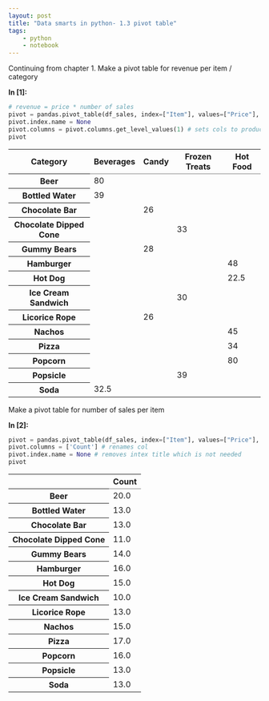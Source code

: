 ```yaml
---
layout: post
title: "Data smarts in python- 1.3 pivot table"
tags:
    - python
    - notebook
---
```


Continuing from chapter 1. Make a pivot table for revenue per item / category

**In [1]:**

```python
# revenue = price * number of sales
pivot = pandas.pivot_table(df_sales, index=["Item"], values=["Price"], columns=["Category"], aggfunc=np.sum, fill_value='')
pivot.index.name = None
pivot.columns = pivot.columns.get_level_values(1) # sets cols to product categories
pivot
```

<div>
<table rules="groups">
  <thead>
    <tr>
      <th>Category</th>
      <th>Beverages</th>
      <th>Candy</th>
      <th>Frozen Treats</th>
      <th>Hot Food</th>
    </tr>
  </thead>
  <tbody>
    <tr>
      <th>Beer</th>
      <td>80</td>
      <td></td>
      <td></td>
      <td></td>
    </tr>
    <tr>
      <th>Bottled Water</th>
      <td>39</td>
      <td></td>
      <td></td>
      <td></td>
    </tr>
    <tr>
      <th>Chocolate Bar</th>
      <td></td>
      <td>26</td>
      <td></td>
      <td></td>
    </tr>
    <tr>
      <th>Chocolate Dipped Cone</th>
      <td></td>
      <td></td>
      <td>33</td>
      <td></td>
    </tr>
    <tr>
      <th>Gummy Bears</th>
      <td></td>
      <td>28</td>
      <td></td>
      <td></td>
    </tr>
    <tr>
      <th>Hamburger</th>
      <td></td>
      <td></td>
      <td></td>
      <td>48</td>
    </tr>
    <tr>
      <th>Hot Dog</th>
      <td></td>
      <td></td>
      <td></td>
      <td>22.5</td>
    </tr>
    <tr>
      <th>Ice Cream Sandwich</th>
      <td></td>
      <td></td>
      <td>30</td>
      <td></td>
    </tr>
    <tr>
      <th>Licorice Rope</th>
      <td></td>
      <td>26</td>
      <td></td>
      <td></td>
    </tr>
    <tr>
      <th>Nachos</th>
      <td></td>
      <td></td>
      <td></td>
      <td>45</td>
    </tr>
    <tr>
      <th>Pizza</th>
      <td></td>
      <td></td>
      <td></td>
      <td>34</td>
    </tr>
    <tr>
      <th>Popcorn</th>
      <td></td>
      <td></td>
      <td></td>
      <td>80</td>
    </tr>
    <tr>
      <th>Popsicle</th>
      <td></td>
      <td></td>
      <td>39</td>
      <td></td>
    </tr>
    <tr>
      <th>Soda</th>
      <td>32.5</td>
      <td></td>
      <td></td>
      <td></td>
    </tr>
  </tbody>
</table>
</div>

<!--more-->

Make a pivot table for number of sales per item

**In [2]:**

```python
pivot = pandas.pivot_table(df_sales, index=["Item"], values=["Price"], aggfunc=len) # len == 'count of price'
pivot.columns = ['Count'] # renames col
pivot.index.name = None # removes intex title which is not needed
pivot
```

<div>
<table rules="groups">
  <thead>
    <tr>
      <th></th>
      <th>Count</th>
    </tr>
  </thead>
  <tbody>
    <tr>
      <th>Beer</th>
      <td>20.0</td>
    </tr>
    <tr>
      <th>Bottled Water</th>
      <td>13.0</td>
    </tr>
    <tr>
      <th>Chocolate Bar</th>
      <td>13.0</td>
    </tr>
    <tr>
      <th>Chocolate Dipped Cone</th>
      <td>11.0</td>
    </tr>
    <tr>
      <th>Gummy Bears</th>
      <td>14.0</td>
    </tr>
    <tr>
      <th>Hamburger</th>
      <td>16.0</td>
    </tr>
    <tr>
      <th>Hot Dog</th>
      <td>15.0</td>
    </tr>
    <tr>
      <th>Ice Cream Sandwich</th>
      <td>10.0</td>
    </tr>
    <tr>
      <th>Licorice Rope</th>
      <td>13.0</td>
    </tr>
    <tr>
      <th>Nachos</th>
      <td>15.0</td>
    </tr>
    <tr>
      <th>Pizza</th>
      <td>17.0</td>
    </tr>
    <tr>
      <th>Popcorn</th>
      <td>16.0</td>
    </tr>
    <tr>
      <th>Popsicle</th>
      <td>13.0</td>
    </tr>
    <tr>
      <th>Soda</th>
      <td>13.0</td>
    </tr>
  </tbody>
</table>
</div>

